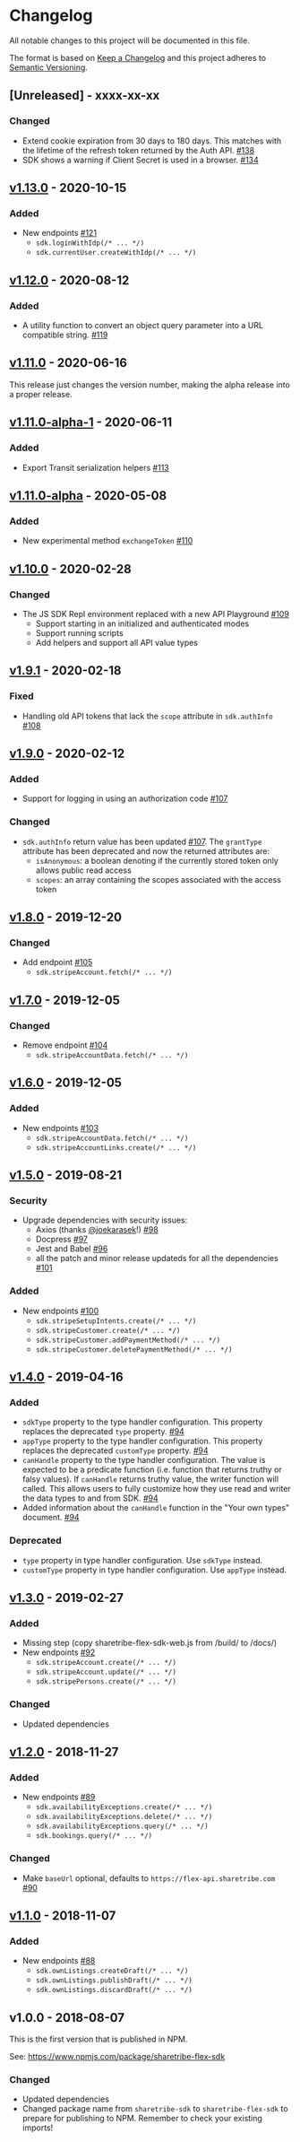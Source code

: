 # Changelog

All notable changes to this project will be documented in this file.

The format is based on [Keep a
Changelog](http://keepachangelog.com/en/1.0.0/) and this project
adheres to [Semantic Versioning](http://semver.org/spec/v2.0.0.html).

## [Unreleased] - xxxx-xx-xx

### Changed

- Extend cookie expiration from 30 days to 180 days. This matches 
  with the lifetime of the refresh token returned by the Auth API.
  [#138](https://github.com/sharetribe/flex-sdk-js/pull/138)
- SDK shows a warning if Client Secret is used in a browser.
  [#134](https://github.com/sharetribe/flex-sdk-js/pull/134)

## [v1.13.0] - 2020-10-15

### Added

- New endpoints [#121](https://github.com/sharetribe/flex-sdk-js/pull/121)
  - `sdk.loginWithIdp(/* ... */)`
  - `sdk.currentUser.createWithIdp(/* ... */)`

## [v1.12.0] - 2020-08-12

### Added

- A utility function to convert an object query parameter into a URL compatible
  string. [#119](https://github.com/sharetribe/flex-sdk-js/pull/119)

## [v1.11.0] - 2020-06-16

This release just changes the version number, making the alpha release
into a proper release.

## [v1.11.0-alpha-1] - 2020-06-11

### Added

- Export Transit serialization helpers
  [#113](https://github.com/sharetribe/flex-sdk-js/pull/113)

## [v1.11.0-alpha] - 2020-05-08

### Added

- New experimental method `exchangeToken`
  [#110](https://github.com/sharetribe/flex-sdk-js/pull/110)

## [v1.10.0] - 2020-02-28

### Changed

- The JS SDK Repl environment replaced with a new API Playground
  [#109](https://github.com/sharetribe/flex-sdk-js/pull/109)
  - Support starting in an initialized and authenticated modes
  - Support running scripts
  - Add helpers and support all API value types

## [v1.9.1] - 2020-02-18

### Fixed

- Handling old API tokens that lack the `scope` attribute in `sdk.authInfo`
  [#108](https://github.com/sharetribe/flex-sdk-js/pull/108)

## [v1.9.0] - 2020-02-12

### Added

- Support for logging in using an authorization code
  [#107](https://github.com/sharetribe/flex-sdk-js/pull/107)

### Changed

- `sdk.authInfo` return value has been updated
   [#107](https://github.com/sharetribe/flex-sdk-js/pull/107). The `grantType`
   attribute has been deprecated and now the returned attributes are:
  - `isAnonymous`: a boolean denoting if the currently stored token only allows
     public read access
  - `scopes`: an array containing the scopes associated with the access token

## [v1.8.0] - 2019-12-20

### Changed

- Add endpoint [#105](https://github.com/sharetribe/flex-sdk-js/pull/105)
  - `sdk.stripeAccount.fetch(/* ... */)`

## [v1.7.0] - 2019-12-05

### Changed

- Remove endpoint [#104](https://github.com/sharetribe/flex-sdk-js/pull/103)
  - `sdk.stripeAccountData.fetch(/* ... */)`

## [v1.6.0] - 2019-12-05

### Added

- New endpoints [#103](https://github.com/sharetribe/flex-sdk-js/pull/103)
  - `sdk.stripeAccountData.fetch(/* ... */)`
  - `sdk.stripeAccountLinks.create(/* ... */)`

## [v1.5.0] - 2019-08-21

### Security

- Upgrade dependencies with security issues:
  - Axios (thanks [@joekarasek](https://github.com/joekarasek)!) [#98](https://github.com/sharetribe/flex-sdk-js/pull/95)
  - Docpress [#97](https://github.com/sharetribe/flex-sdk-js/pull/97)
  - Jest and Babel [#96](https://github.com/sharetribe/flex-sdk-js/pull/96)
  - all the patch and minor release updateds for all the dependencies [#101](https://github.com/sharetribe/flex-sdk-js/pull/101)

### Added

- New endpoints [#100](https://github.com/sharetribe/flex-sdk-js/pull/100)
  - `sdk.stripeSetupIntents.create(/* ... */)`
  - `sdk.stripeCustomer.create(/* ... */)`
  - `sdk.stripeCustomer.addPaymentMethod(/* ... */)`
  - `sdk.stripeCustomer.deletePaymentMethod(/* ... */)`

## [v1.4.0] - 2019-04-16

### Added

- `sdkType` property to the type handler configuration. This property
  replaces the deprecated `type`
  property. [#94](https://github.com/sharetribe/flex-sdk-js/pull/94)
- `appType` property to the type handler configuration. This property
  replaces the deprecated `customType`
  property. [#94](https://github.com/sharetribe/flex-sdk-js/pull/94)
- `canHandle` property to the type handler configuration. The value is
  expected to be a predicate function (i.e. function that returns
  truthy or falsy values). If `canHandle` returns truthy value, the
  writer function will called. This allows users to fully customize
  how they use read and writer the data types to and from
  SDK. [#94](https://github.com/sharetribe/flex-sdk-js/pull/94)
- Added information about the `canHandle` function in the "Your own
  types"
  document. [#94](https://github.com/sharetribe/flex-sdk-js/pull/94)

### Deprecated

- `type` property in type handler configuration. Use `sdkType` instead.
- `customType` property in type handler configuration. Use `appType` instead.

## [v1.3.0] - 2019-02-27

### Added

- Missing step (copy sharetribe-flex-sdk-web.js from /build/ to /docs/)
- New endpoints [#92](https://github.com/sharetribe/flex-sdk-js/pull/92)
  - `sdk.stripeAccount.create(/* ... */)`
  - `sdk.stripeAccount.update(/* ... */)`
  - `sdk.stripePersons.create(/* ... */)`

### Changed

- Updated dependencies

## [v1.2.0] - 2018-11-27

### Added

- New endpoints [#89](https://github.com/sharetribe/flex-sdk-js/pull/89)
  - `sdk.availabilityExceptions.create(/* ... */)`
  - `sdk.availabilityExceptions.delete(/* ... */)`
  - `sdk.availabilityExceptions.query(/* ... */)`
  - `sdk.bookings.query(/* ... */)`

### Changed

- Make `baseUrl` optional, defaults to `https://flex-api.sharetribe.com` [#90](https://github.com/sharetribe/flex-sdk-js/pull/90)

## [v1.1.0] - 2018-11-07

### Added

- New endpoints [#88](https://github.com/sharetribe/flex-sdk-js/pull/88)
  - `sdk.ownListings.createDraft(/* ... */)`
  - `sdk.ownListings.publishDraft(/* ... */)`
  - `sdk.ownListings.discardDraft(/* ... */)`

## v1.0.0 - 2018-08-07

This is the first version that is published in NPM.

See: https://www.npmjs.com/package/sharetribe-flex-sdk

### Changed

- Updated dependencies
- Changed package name from `sharetribe-sdk` to `sharetribe-flex-sdk`
  to prepare for publishing to NPM. Remember to check your existing
  imports!

[v1.13.0]: https://github.com/sharetribe/flex-sdk-js/compare/v1.12.0...v1.13.0
[v1.12.0]: https://github.com/sharetribe/flex-sdk-js/compare/v1.11.0...v1.12.0
[v1.11.0]: https://github.com/sharetribe/flex-sdk-js/compare/v1.11.0-alpha-1...v1.11.0
[v1.11.0-alpha-1]: https://github.com/sharetribe/flex-sdk-js/compare/v1.11.0-alpha...v1.11.0-alpha-1
[v1.11.0-alpha]: https://github.com/sharetribe/flex-sdk-js/compare/v1.10.0...v1.11.0-alpha
[v1.10.0]: https://github.com/sharetribe/flex-sdk-js/compare/v1.9.1...v1.10.0
[v1.9.1]: https://github.com/sharetribe/flex-sdk-js/compare/v1.9.0...v1.9.1
[v1.9.0]: https://github.com/sharetribe/flex-sdk-js/compare/v1.8.0...v1.9.0
[v1.8.0]: https://github.com/sharetribe/flex-sdk-js/compare/v1.7.0...v1.8.0
[v1.7.0]: https://github.com/sharetribe/flex-sdk-js/compare/v1.6.0...v1.7.0
[v1.6.0]: https://github.com/sharetribe/flex-sdk-js/compare/v1.5.0...v1.6.0
[v1.5.0]: https://github.com/sharetribe/flex-sdk-js/compare/v1.4.0...v1.5.0
[v1.4.0]: https://github.com/sharetribe/flex-sdk-js/compare/v1.3.0...v1.4.0
[v1.3.0]: https://github.com/sharetribe/flex-sdk-js/compare/v1.2.0...v1.3.0
[v1.2.0]: https://github.com/sharetribe/flex-sdk-js/compare/v1.1.0...v1.2.0
[v1.1.0]: https://github.com/sharetribe/flex-sdk-js/compare/v1.0.0...v1.1.0
